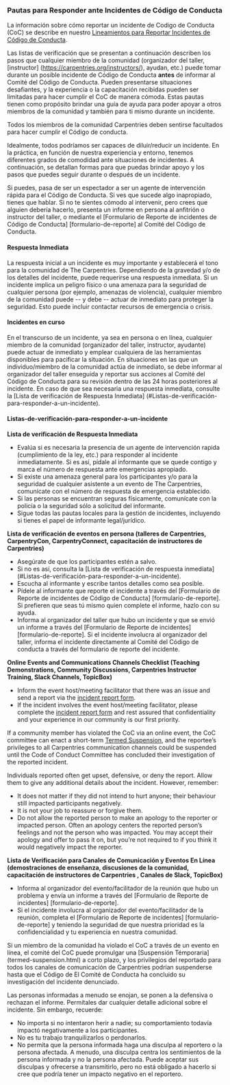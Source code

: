 ### Pautas para Responder ante Incidentes de Código de Conducta

La información sobre cómo reportar un incidente de Codigo de Conducta (CoC) se describe en nuestro [Lineamientos para Reportar Incidentes de Código de Conducta](reportar-incidentes.html).

Las listas de verificación que se presentan a continuación describen los pasos que cualquier miembro de la comunidad (organizador del taller, [instructor] (https://carpentries.org/instructors/), ayudan, etc.) puede tomar durante un posible incidente de Código de Conducta __antes__ de informar al Comité del Código de Conducta. Pueden presentarse situaciones desafiantes, y la experiencia o la capacitación recibidas pueden ser limitadas para hacer cumplir el CoC de manera cómoda. Estas pautas tienen como propósito brindar una guía de ayuda para poder apoyar a otros miembros de la comunidad y también para ti mismo durante un incidente.

Todos los miembros de la comunidad Carpentries deben sentirse facultados para hacer cumplir el Código de conducta.

Idealmente, todos podríamos ser capaces de diluir/reducir un incidente. En la práctica, en función de nuestra experiencia y entorno, tenemos diferentes grados de comodidad ante situaciones de incidentes. A continuación, se detallan formas para que puedas brindar apoyo y los pasos que puedes seguir durante o después de un incidente.

Si puedes, pasa de ser un espectador a ser un agente de intervención rápida para el Código de Conducta. Si ves que sucede algo inapropiado, tienes que hablar. Si no te sientes cómodo al intervenir, pero crees que alguien debería hacerlo, presenta un informe en persona al anfitrión o instructor del taller, o mediante el [Formulario de Reporte de incidentes de Código de Conducta] [formulario-de-reporte] al Comité del Código de Conducta.

#### Respuesta Inmediata 

La respuesta inicial a un incidente es muy importante y establecerá el tono para la comunidad de The Carpentries. Dependiendo de la gravedad y/o de los detalles del incidente, puede requerirse una respuesta inmediata. Si un incidente implica un peligro físico o una amenaza para la seguridad de cualquier persona (por ejemplo, amenazas de violencia), cualquier miembro de la comunidad puede -- y debe -- actuar de inmediato para proteger la seguridad. Esto puede incluir contactar recursos de emergencia o crisis.

#### Incidentes en curso

En el transcurso de un incidente, ya sea en persona o en línea, cualquier miembro de la comunidad (organizador del taller, instructor, ayudante) puede actuar de inmediato y emplear cualquiera de las herramientas disponibles para pacificar la situación. En situaciones en las que un individuo/miembro de la comunidad actúa de inmediato, se debe informar al organizador del taller enseguida y reportar sus acciones al Comité del Código de Conducta para su revisión dentro de las 24 horas posteriores al incidente. En caso de que sea necesaria una respuesta inmediata, consulte la [Lista de verificación de Respuesta Inmediata] (#Listas-de-verificación-para-responder-a-un-incidente).

#### Listas-de-verificación-para-responder-a-un-incidente

**Lista de verificación de Respuesta Inmediata**
* Evalúa si es necesaria la presencia de un agente de intervención rapida (cumplimiento de la ley, etc.) para responder al incidente inmediatamente.  Si es así, pídale al informante que se quede contigo y marca el número de respuesta ante emergencias apropiado.
* Si existe una amenaza general para los participantes y/o para la seguridad de cualquier asistente a un evento de The Carpentries, comunícate con el número de respuesta de emergencia establecido.
* Si las personas se encuentran seguras físicamente, comunícate con la policía o la seguridad sólo a solicitud del informante.
* Sigue todas las pautas locales para la gestión de incidentes, incluyendo si tienes el papel de informante legal/jurídico. 

 **Lista de verificación de eventos en persona (talleres de Carpentries, CarpentryCon, CarpentryConnect, capacitación de instructores de Carpentries)**
* Asegúrate de que los participantes estén a salvo.
* Si no es así, consulta la [Lista de verificación de respuesta inmediata] (#Listas-de-verificación-para-responder-a-un-incidente).
* Escucha al informante y escribe tantos detalles como sea posible.
* Pídele al informante que reporte el incidente a través del [Formulario de Reporte de incidentes de Código de Conducta] [formulario-de-reporte]. Si prefieren que seas tú mismo quien complete el informe, hazlo con su ayuda.
* Informa al organizador del taller que hubo un incidente y que se envió un informe a través del [Formulario de Reporte de incidentes] [formulario-de-reporte]. Si el incidente involucra al organizador del taller, informa el incidente directamente al Comité del Código de conducta a través del formulario de reporte del incidente.


**Online Events and Communications Channels Checklist (Teaching Demonstrations, Community Discussions, Carpentries Instructor Training, Slack Channels, TopicBox)**
* Inform the event host/meeting facilitator that there was an issue and send a report via the [incident report form][reporting-form]. 
* If the incident involves the event host/meeting facilitator, please complete the [incident report form][reporting-form] and rest assured that confidentiality and your experience in our community is our first priority.

If a community member has violated the CoC via an online event, the CoC committee can enact a short-term [Termed Suspension](termed-suspension.html), and the reportee’s privileges to all Carpentries communication channels could be suspended until the Code of Conduct Committee has concluded their investigation of the reported incident.

Individuals reported often get upset, defensive, or deny the report. Allow them to give any additional details about the incident. However, remember:

- It does not matter if they did not intend to hurt anyone; their behaviour still impacted participants negatively.
- It is not your job to reassure or forgive them.
- Do not allow the reported person to make an apology to the reporter or impacted person. Often an apology centers the reported person’s feelings and not the person who was impacted. You may accept their apology and offer to pass it on, but you’re not required to if you think it would negatively impact the reporter.

**Lista de Verificación para Canales de Comunicación y Eventos En Línea (demostraciones de enseñanza, discusiones de la comunidad, capacitación de instructores de Carpentries , Canales de Slack, TopicBox)**
* Informa al organizador del evento/facilitador de la reunión que hubo un problema y envía un informe a través del [Formulario de Reporte de incidentes] [formulario-de-reporte].
* Si el incidente involucra al organizador del evento/facilitador de la reunión, completa el [Formulario de Reporte de incidentes] [formulario-de-reporte] y teniendo la seguridad de que nuestra prioridad es la confidencialidad y tu experiencia en nuestra comunidad.

Si un miembro de la comunidad ha violado el CoC a través de un evento en línea, el comité del CoC puede promulgar una [Suspensión Témporaria] (termed-suspension.html) a corto plazo, y los privilegios del reportado para todos los canales de comunicación de Carpentries podrían suspenderse hasta que el Código de El Comité de Conducta ha concluido su investigación del incidente denunciado.

Las personas informadas a menudo se enojan, se ponen a la defensiva o rechazan el informe. Permítales dar cualquier detalle adicional sobre el incidente. Sin embargo, recuerde:

- No importa si no intentaron herir a nadie; su comportamiento todavía impactó negativamente a los participantes.
- No es tu trabajo tranquilizarlos o perdonarlos.
- No permita que la persona informada haga una disculpa al reportero o la persona afectada. A menudo, una disculpa centra los sentimientos de la persona informada y no la persona afectada. Puede aceptar sus disculpas y ofrecerse a transmitirlo, pero no está obligado a hacerlo si cree que podría tener un impacto negativo en el reportero.


[reporting-form]: https://goo.gl/forms/KoUfO53Za3apOuOK2
